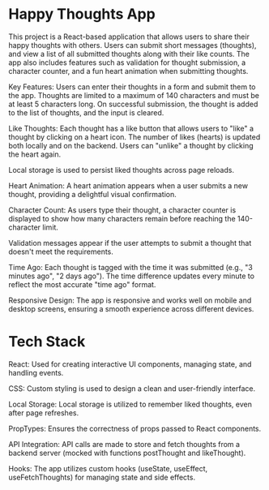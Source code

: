 # Happy Thoughts App
This project is a React-based application that allows users to share their happy thoughts with others. Users can submit short messages (thoughts), and view a list of all submitted thoughts along with their like counts. The app also includes features such as validation for thought submission, a character counter, and a fun heart animation when submitting thoughts.

Key Features:
Users can enter their thoughts in a form and submit them to the app.
Thoughts are limited to a maximum of 140 characters and must be at least 5 characters long.
On successful submission, the thought is added to the list of thoughts, and the input is cleared.

Like Thoughts: Each thought has a like button that allows users to "like" a thought by clicking on a heart icon. The number of likes (hearts) is updated both locally and on the backend.
Users can "unlike" a thought by clicking the heart again.

Local storage is used to persist liked thoughts across page reloads.

Heart Animation: A heart animation appears when a user submits a new thought, providing a delightful visual confirmation.

Character Count: As users type their thought, a character counter is displayed to show how many characters remain before reaching the 140-character limit.

Validation messages appear if the user attempts to submit a thought that doesn't meet the requirements.

Time Ago:
Each thought is tagged with the time it was submitted (e.g., "3 minutes ago", "2 days ago").
The time difference updates every minute to reflect the most accurate "time ago" format.

Responsive Design: The app is responsive and works well on mobile and desktop screens, ensuring a smooth experience across different devices.

# Tech Stack
React: Used for creating interactive UI components, managing state, and handling events.

CSS: Custom styling is used to design a clean and user-friendly interface.

Local Storage: Local storage is utilized to remember liked thoughts, even after page refreshes.

PropTypes: Ensures the correctness of props passed to React components.

API Integration: API calls are made to store and fetch thoughts from a backend server (mocked with functions postThought and likeThought).

Hooks: The app utilizes custom hooks (useState, useEffect, useFetchThoughts) for managing state and side effects.